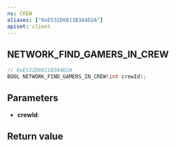 ```yaml
---
ns: CREW
aliases: ["0xE532D6811B3A4D2A"]
apiset: client
---
```

## NETWORK_FIND_GAMERS_IN_CREW

```c
// 0xE532D6811B3A4D2A
BOOL NETWORK_FIND_GAMERS_IN_CREW(int crewId);
```


## Parameters
* **crewId**:

## Return value

